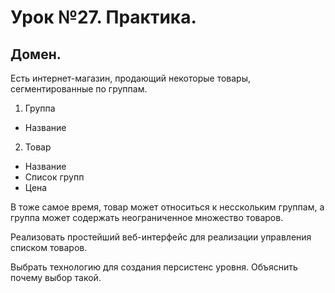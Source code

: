 # Урок №27. Практика.

## Домен.

Есть интернет-магазин, продающий некоторые товары, сегментированные по группам.

1. Группа
- Название

2. Товар
- Название
- Список групп
- Цена

В тоже самое время, товар может относиться к несскольким группам, а группа может содержать неограниченное множество товаров.

Реализовать простейший веб-интерфейс для реализации управления списком товаров.

Выбрать технологию для создания персистенс уровня. Объяснить почему выбор такой.